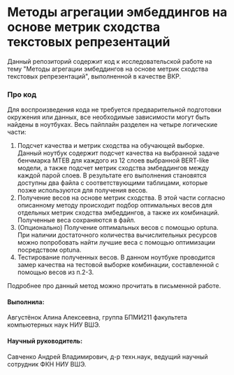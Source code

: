 # Методы агрегации эмбеддингов на основе метрик сходства текстовых репрезентаций

Данный репозиторий содержит код к исследовательской работе на тему "Методы агрегации эмбеддингов на основе метрик сходства текстовых репрезентаций", выполненной в качестве ВКР.

### Про код

Для воспроизведения кода не требуется предварительной подготовки окружения или данных, все необходимые зависимости могут быть найдены в ноутбуках. Весь пайплайн разделен на четыре логические части:

1. Подсчет качества и метрик сходства на обучающей выборке. Данный ноутбук содержит подсчет качества на выбранной задаче бенчмарка MTEB для каждого из 12 слоев выбранной BERT-like модели, а также подсчет метрик сходства эмбеддингов между каждой парой слоев. В результате его выполнения становятся доступны два файла с соответствующими таблицами, которые позже используются для получения весов.
2. Получение весов на основе метрик сходства. В этой части согласно описанному методу происходит подбор оптимальных весов для отдельных метрик сходства эмбеддингов, а также их комбинаций. Полученные веса сохраняются в файл.
3. (Опционально) Получение оптимальных весов с помощью optuna. При наличии достаточного количества вычислительных ресурсов можно попробовать найти лучшие веса с помощью оптимизации посредством optuna.
4. Тестирование полученных весов. В данном ноутбуке проводится замер качества на тестовой выборке комбинации, составленной с помощью весов из п.2-3.

Подробнее про данный метод можно прочитать в письменной работе.

#### Выполнила:
Августёнок Алина Алексеевна,
группа БПМИ211 факультета компьютерных наук НИУ ВШЭ.

#### Научный руководитель:
Савченко Андрей Владимирович,
д-р техн.наук, ведущий научный сотрудник ФКН НИУ ВШЭ.

